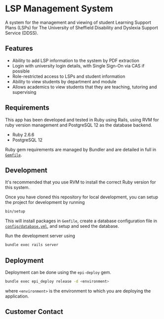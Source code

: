 # LSP Management System

A system for the management and viewing of student Learning Support Plans (LSPs) for The University of Sheffield Disability and Dyslexia Support Service (DDSS).

## Features

- Ability to add LSP information to the system by PDF extraction
- Login with university login details, with Single Sign-On via CAS if possible
- Role-restricted access to LSPs and student information
- Ability to view students by department and module
- Allows academics to view students that they are teaching, tutoring and supervising

## Requirements

This app has been developed and tested in Ruby using Rails, using RVM for ruby version management and PostgreSQL 12 as the database backend.

- Ruby 2.6.6
- PostgreSQL 12

Ruby gem requirements are managed by Bundler and are detailed in full in [`Gemfile`](./Gemfile).

## Development

It's recommended that you use RVM to install the correct Ruby version for this system.

Once you have cloned this repository for local development, you can setup the project for development by running

```sh
bin/setup
```

This will install packages in `Gemfile`, create a database configuration file in [`config/database.yml`](./config/database.yml), and setup and seed the database.

Run the development server using

```sh
bundle exec rails server
```

## Deployment

Deployment can be done using the `epi-deploy` gem.

```sh
bundle exec epi_deploy release -d <environment>
```

where `<environment>` is the environment to which you are deploying the application.

## Customer Contact

[//]: # (#TODO: Add customer contact details)
